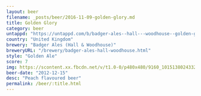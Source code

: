 ```yaml
---
layout: beer
filename: _posts/beer/2016-11-09-golden-glory.md
title: Golden Glory
category: beer
untappd: "https://untappd.com/b/badger-ales--hall---woodhouse--golden-glory/16978"
country: "United Kingdom"
brewery: "Badger Ales (Hall & Woodhouse)"
breweryURL: "/brewery/badger-ales-hall-woodhouse.html"
style: "Golden Ale"
score: 7
img: https://scontent.xx.fbcdn.net/v/t1.0-0/p480x480/9160_10151380243323745_1001869256_n.jpg?oh=b1d1e3ffbe6397db17b56abe883c4681&oe=5A78F1AC
beer-date: "2012-12-15"
desc: "Peach flavoured beer"
permalink: /beer/:title.html
---
```

